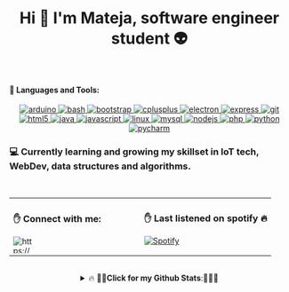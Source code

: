 <h1 align="center"> Hi 👋 I'm Mateja, software engineer student 👽 </h1>
<br>
<!-- <p align="left">
   <img src= "https://github.com/mVujsic/mVujsic/blob/master/img/icon.png">
</p> --!>


<h4 align="left">📝 Languages and Tools:</h4>
<p align="center"> <a href="https://www.arduino.cc/" target="_blank"> <img src="https://cdn.worldvectorlogo.com/logos/arduino-1.svg" alt="arduino" width="40" height="40"/> </a> <a href="https://www.gnu.org/software/bash/" target="_blank"> <img src="https://www.vectorlogo.zone/logos/gnu_bash/gnu_bash-icon.svg" alt="bash" width="40" height="40"/> </a> <a href="https://getbootstrap.com" target="_blank"> <img src="https://github.com/mVujsic/devicon/blob/master/icons/bootstrap/bootstrap-plain.svg" alt="bootstrap" width="40" height="40"/> </a> <a href="https://www.w3schools.com/cpp/" target="_blank"> <img src="https://github.com/mVujsic/devicon/blob/master/icons/c/c-plain.svg" alt="cplusplus" width="40" height="40"/> </a> <a href="https://www.electronjs.org" target="_blank"> <img src="https://github.com/mVujsic/devicon/blob/master/icons/electron/electron-original.svg" alt="electron" width="40" height="40"/> </a> <a href="https://expressjs.com" target="_blank"> <img src="https://github.com/mVujsic/devicon/blob/master/icons/express/express-original-wordmark.svg" alt="express" width="40" height="40"/> </a> <a href="https://git-scm.com/" target="_blank"> <img src="https://www.vectorlogo.zone/logos/git-scm/git-scm-icon.svg" alt="git" width="40" height="40"/> </a> <a href="https://www.w3.org/html/" target="_blank"> <img src="https://github.com/mVujsic/devicon/blob/master/icons/html5/html5-original.svg" alt="html5" width="40" height="40"/> </a> <a href="https://www.java.com" target="_blank"> <img src="https://github.com/mVujsic/devicon/blob/master/icons/java/java-original.svg" alt="java" width="40" height="40"/> </a> <a href="https://developer.mozilla.org/en-US/docs/Web/JavaScript" target="_blank"> <img src="https://github.com/mVujsic/devicon/blob/master/icons/javascript/javascript-plain.svg" alt="javascript" width="40" height="40"/> </a> <a href="https://www.linux.org/" target="_blank"> <img src="https://github.com/mVujsic/devicon/blob/master/icons/linux/linux-original.svg" alt="linux" width="40" height="40"/> </a> <a href="https://www.mysql.com/" target="_blank"> <img src="https://github.com/mVujsic/devicon/blob/master/icons/mysql/mysql-original-wordmark.svg" alt="mysql" width="40" height="40"/> </a> <a href="https://nodejs.org" target="_blank"> <img src="https://github.com/mVujsic/devicon/blob/master/icons/nodejs/nodejs-original.svg" alt="nodejs" width="40" height="40"/> </a> <a href="https://www.php.net" target="_blank"> <img src="https://github.com/mVujsic/devicon/blob/master/icons/php/php-plain.svg" alt="php" width="40" height="40"/> </a> <a href="https://www.python.org" target="_blank"> <img src="https://github.com/mVujsic/devicon/blob/master/icons/python/python-original.svg" alt="python" width="40" height="40"/> </a> <a href="" target="_blank"> <img src="https://github.com/mVujsic/devicon/blob/master/icons/pycharm/pycharm-original-wordmark.svg" alt="pycharm" width="40" height="40"/> </a> </p>

### 💻 Currently learning and growing my skillset in IoT tech, WebDev, data structures and algorithms. 
<br>

<table width="100%"> 
  <tr>
  <td width="50%">
 <h3 align="left">✋  Connect with me:</h3>
 <p align="left">
<a href="https://fb.com/https://www.facebook.com/mateja.vujsic/" target="blank"><img align="left" src="https://cdn.jsdelivr.net/npm/simple-icons@3.0.1/icons/facebook.svg" alt="https://www.facebook.com/mateja.vujsic/" height="30" width="40" /></a>
</p>   
  </td>
  <td width="50%">

   ### ✋ Last listened on spotify 🔥
   
   [![Spotify](https://novatorem-git-master-mvujsic.vercel.app/api/spotify)](https://open.spotify.com/user/maxwell29)
  
  </td>
  </table>
<br>

<details>
   <summary align='center' >
      🔥 👊💯<b>Click for my Github Stats</b>:💯👊🔥 
   </summary>
<p align="left">
  <img style="margin-left:30px" src = "https://github-readme-stats.vercel.app/api?username=mVujsic&show_icons=true&theme=merco&hide_border=true&line_height=33">
  <img src = "https://github-readme-stats.vercel.app/api/top-langs/?username=mVujsic&hide=css&theme=merco&hide_border=true">
</p>
</details>
